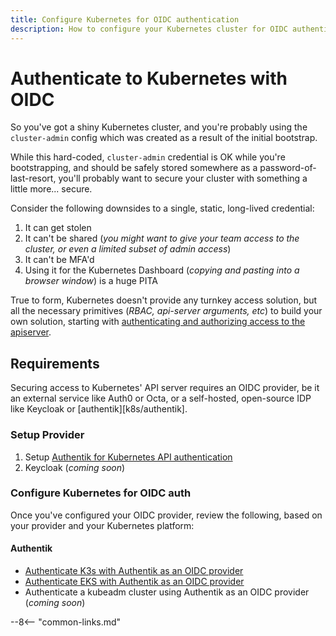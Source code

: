 ```yaml
---
title: Configure Kubernetes for OIDC authentication
description: How to configure your Kubernetes cluster for OIDC authentication, so that you can provide RBAC-protected access to multiple users
---
```

# Authenticate to Kubernetes with OIDC

So you've got a shiny Kubernetes cluster, and you're probably using the `cluster-admin` config which was created as a result of the initial bootstrap.

While this hard-coded, `cluster-admin` credential is OK while you're bootstrapping, and should be safely stored somewhere as a password-of-last-resort, you'll probably want to secure your cluster with something a little more... secure.

Consider the following downsides to a single, static, long-lived credential:

1. It can get stolen
2. It can't be shared (*you might want to give your team access to the cluster, or even a limited subset of admin access*)
3. It can't be MFA'd
4. Using it for the Kubernetes Dashboard (*copying and pasting into a browser window*) is a huge PITA

True to form, Kubernetes doesn't provide any turnkey access solution, but all the necessary primitives (*RBAC, api-server arguments, etc*) to build your own solution, starting with [authenticating and authorizing access to the apiserver](https://kubernetes.io/docs/reference/access-authn-authz/authentication/#configuring-the-api-server).

## Requirements

Securing access to Kubernetes' API server requires an OIDC provider, be it an external service like Auth0 or Octa, or a self-hosted, open-source IDP like Keycloak or [authentik][k8s/authentik].

### Setup Provider

1. Setup [Authentik for Kubernetes API authentication](/kubernetes/oidc-authentication/authentik/)
2. Keycloak (*coming soon*)

### Configure Kubernetes for OIDC auth

Once you've configured your OIDC provider, review the following, based on your provider and your Kubernetes platform:

#### Authentik

* [Authenticate K3s with Authentik as an OIDC provider](/kubernetes/oidc-authentication/k3s-authentik/)
* [Authenticate EKS with Authentik as an OIDC provider](/kubernetes/oidc-authentication/eks-authentik/)
* Authenticate a kubeadm cluster using Authentik as an OIDC provider (*coming soon*)

--8<-- "common-links.md"